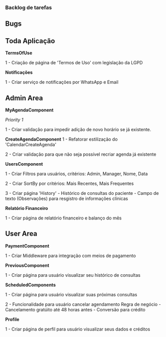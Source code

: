 ### Backlog de tarefas

## Bugs

## Toda Aplicação

**TermsOfUse**

1 - Criação de página de 'Termos de Uso' com legislação da LGPD

**Notificações**

1 - Criar serviço de notificações por WhatsApp e Email

## Admin Area

**MyAgendaComponent**

_Priority 1_

1 - Criar validação para impedir adição de novo horário se já existente.

**CreateAgendaComponent**
1 - Refatorar estilização do 'CalendarCreateAgenda'

2 - Criar validação para que não seja possível recriar agenda já existente

**UsersComponent**

1 - Criar Filtros para usuários, critérios: Admin, Manager, Nome, Data

2 - Criar SortBy por critérios: Mais Recentes, Mais Frequentes

3 - Criar página 'History' - Histórico de consultas do paciente - Campo de texto (Observações) para resgistro de informações clínicas

**Relatório Financeiro**

1 - Criar página de relatório financeiro e balanço do mês

## User Area

**PaymentComponent**

1 - Criar Middleware para integração com meios de pagamento

**PreviousComponent**

1 - Criar página para usuário visualizar seu histórico de consultas

**ScheduledComponents**

1 - Criar página para usuário visualizar suas próximas consultas

2 - Funcionalidade para usuário cancelar agendamento
Regra de negócio - Cancelamento gratúito até 48 horas antes - Conversão para crédito

**Profile**

1 - Criar página de perfil para usuário visualizar seus dados e créditos
